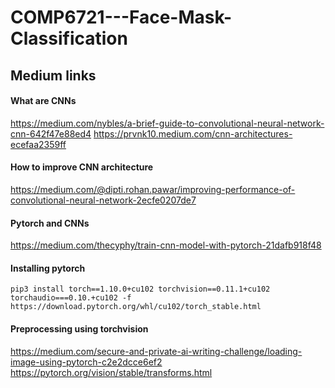 # COMP6721---Face-Mask-Classification

## Medium links

#### What are CNNs
https://medium.com/nybles/a-brief-guide-to-convolutional-neural-network-cnn-642f47e88ed4
https://prvnk10.medium.com/cnn-architectures-ecefaa2359ff


#### How to improve CNN architecture
https://medium.com/@dipti.rohan.pawar/improving-performance-of-convolutional-neural-network-2ecfe0207de7


#### Pytorch and CNNs
https://medium.com/thecyphy/train-cnn-model-with-pytorch-21dafb918f48

#### Installing pytorch
```
pip3 install torch==1.10.0+cu102 torchvision==0.11.1+cu102 torchaudio===0.10.+cu102 -f https://download.pytorch.org/whl/cu102/torch_stable.html
```

#### Preprocessing using torchvision
https://medium.com/secure-and-private-ai-writing-challenge/loading-image-using-pytorch-c2e2dcce6ef2
https://pytorch.org/vision/stable/transforms.html
